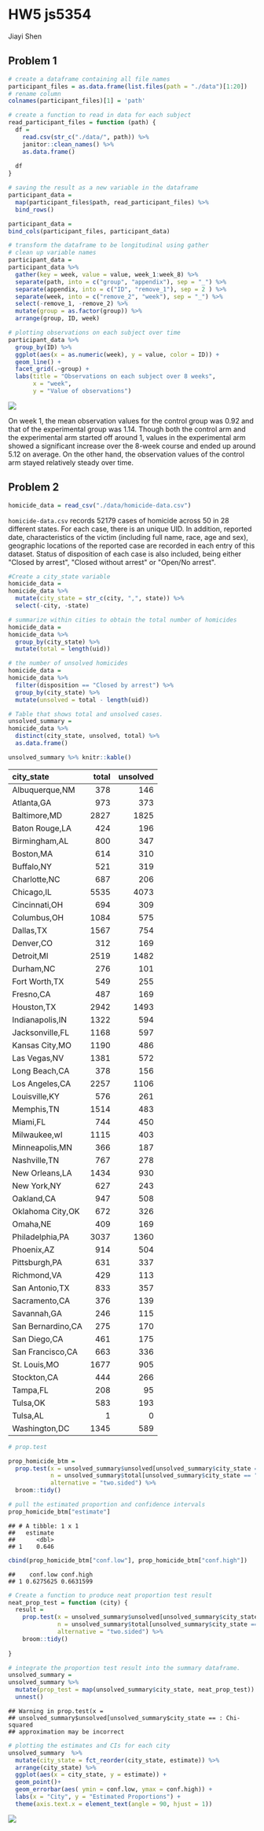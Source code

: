 HW5 js5354
================
Jiayi Shen

Problem 1
---------

``` r
# create a dataframe containing all file names
participant_files = as.data.frame(list.files(path = "./data")[1:20]) 
# rename column
colnames(participant_files)[1] = 'path' 

# create a function to read in data for each subject 
read_participant_files = function (path) {
  df = 
    read.csv(str_c("./data/", path)) %>% 
    janitor::clean_names() %>% 
    as.data.frame()
  
  df
}

# saving the result as a new variable in the dataframe
participant_data = 
  map(participant_files$path, read_participant_files) %>% 
  bind_rows()

participant_data =
bind_cols(participant_files, participant_data)
```

``` r
# transform the dataframe to be longitudinal using gather
# clean up variable names
participant_data = 
participant_data %>% 
  gather(key = week, value = value, week_1:week_8) %>% 
  separate(path, into = c("group", "appendix"), sep = "_") %>% 
  separate(appendix, into = c("ID", "remove_1"), sep = 2 ) %>% 
  separate(week, into = c("remove_2", "week"), sep = "_") %>% 
  select(-remove_1, -remove_2) %>% 
  mutate(group = as.factor(group)) %>% 
  arrange(group, ID, week)
```

``` r
# plotting observations on each subject over time
participant_data %>% 
  group_by(ID) %>% 
  ggplot(aes(x = as.numeric(week), y = value, color = ID)) +
  geom_line() +
  facet_grid(.~group) +
  labs(title = "Observations on each subject over 8 weeks", 
       x = "week",
       y = "Value of observations")
```

![](p8105_hw5_js5354_files/figure-markdown_github/plotting%20observations%20on%20each%20subject%20over%20time-1.png)

On week 1, the mean observation values for the control group was 0.92 and that of the experimental group was 1.14. Though both the control arm and the experimental arm started off around 1, values in the experimental arm showed a significant increase over the 8-week course and ended up around 5.12 on average. On the other hand, the observation values of the control arm stayed relatively steady over time.

Problem 2
---------

``` r
homicide_data = read_csv("./data/homicide-data.csv")
```

`homicide-data.csv` records 52179 cases of homicide across 50 in 28 different states. For each case, there is an unique UID. In addition, reported date, characteristics of the victim (including full name, race, age and sex), geographic locations of the reported case are recorded in each entry of this dataset. Status of disposition of each case is also included, being either "Closed by arrest", "Closed without arrest" or "Open/No arrest".

``` r
#Create a city_state variable
homicide_data =
homicide_data %>% 
  mutate(city_state = str_c(city, ",", state)) %>% 
  select(-city, -state)
```

``` r
# summarize within cities to obtain the total number of homicides
homicide_data = 
homicide_data %>% 
  group_by(city_state) %>% 
  mutate(total = length(uid)) 

# the number of unsolved homicides
homicide_data = 
homicide_data %>% 
  filter(disposition == "Closed by arrest") %>% 
  group_by(city_state) %>% 
  mutate(unsolved = total - length(uid)) 

# Table that shows total and unsolved cases.
unsolved_summary = 
homicide_data %>% 
  distinct(city_state, unsolved, total) %>% 
  as.data.frame()

unsolved_summary %>% knitr::kable()
```

| city\_state       |  total|  unsolved|
|:------------------|------:|---------:|
| Albuquerque,NM    |    378|       146|
| Atlanta,GA        |    973|       373|
| Baltimore,MD      |   2827|      1825|
| Baton Rouge,LA    |    424|       196|
| Birmingham,AL     |    800|       347|
| Boston,MA         |    614|       310|
| Buffalo,NY        |    521|       319|
| Charlotte,NC      |    687|       206|
| Chicago,IL        |   5535|      4073|
| Cincinnati,OH     |    694|       309|
| Columbus,OH       |   1084|       575|
| Dallas,TX         |   1567|       754|
| Denver,CO         |    312|       169|
| Detroit,MI        |   2519|      1482|
| Durham,NC         |    276|       101|
| Fort Worth,TX     |    549|       255|
| Fresno,CA         |    487|       169|
| Houston,TX        |   2942|      1493|
| Indianapolis,IN   |   1322|       594|
| Jacksonville,FL   |   1168|       597|
| Kansas City,MO    |   1190|       486|
| Las Vegas,NV      |   1381|       572|
| Long Beach,CA     |    378|       156|
| Los Angeles,CA    |   2257|      1106|
| Louisville,KY     |    576|       261|
| Memphis,TN        |   1514|       483|
| Miami,FL          |    744|       450|
| Milwaukee,wI      |   1115|       403|
| Minneapolis,MN    |    366|       187|
| Nashville,TN      |    767|       278|
| New Orleans,LA    |   1434|       930|
| New York,NY       |    627|       243|
| Oakland,CA        |    947|       508|
| Oklahoma City,OK  |    672|       326|
| Omaha,NE          |    409|       169|
| Philadelphia,PA   |   3037|      1360|
| Phoenix,AZ        |    914|       504|
| Pittsburgh,PA     |    631|       337|
| Richmond,VA       |    429|       113|
| San Antonio,TX    |    833|       357|
| Sacramento,CA     |    376|       139|
| Savannah,GA       |    246|       115|
| San Bernardino,CA |    275|       170|
| San Diego,CA      |    461|       175|
| San Francisco,CA  |    663|       336|
| St. Louis,MO      |   1677|       905|
| Stockton,CA       |    444|       266|
| Tampa,FL          |    208|        95|
| Tulsa,OK          |    583|       193|
| Tulsa,AL          |      1|         0|
| Washington,DC     |   1345|       589|

``` r
# prop.test

prop_homicide_btm = 
  prop.test(x = unsolved_summary$unsolved[unsolved_summary$city_state =="Baltimore,MD"], 
            n = unsolved_summary$total[unsolved_summary$city_state == "Baltimore,MD"],
            alternative = "two.sided") %>% 
  broom::tidy()

# pull the estimated proportion and confidence intervals 
prop_homicide_btm["estimate"]
```

    ## # A tibble: 1 x 1
    ##   estimate
    ##      <dbl>
    ## 1    0.646

``` r
cbind(prop_homicide_btm["conf.low"], prop_homicide_btm["conf.high"])
```

    ##    conf.low conf.high
    ## 1 0.6275625 0.6631599

``` r
# Create a function to produce neat proportion test result
neat_prop_test = function (city) {
  result = 
    prop.test(x = unsolved_summary$unsolved[unsolved_summary$city_state == city],
              n = unsolved_summary$total[unsolved_summary$city_state == city], 
              alternative = "two.sided") %>% 
    broom::tidy()
  
}

# integrate the proportion test result into the summary dataframe.
unsolved_summary = 
unsolved_summary %>% 
  mutate(prop_test = map(unsolved_summary$city_state, neat_prop_test)) %>% 
  unnest()
```

    ## Warning in prop.test(x =
    ## unsolved_summary$unsolved[unsolved_summary$city_state == : Chi-squared
    ## approximation may be incorrect

``` r
# plotting the estimates and CIs for each city
unsolved_summary  %>% 
  mutate(city_state = fct_reorder(city_state, estimate)) %>% 
  arrange(city_state) %>% 
  ggplot(aes(x = city_state, y = estimate)) +
  geom_point()+
  geom_errorbar(aes( ymin = conf.low, ymax = conf.high)) +
  labs(x = "City", y = "Estimated Proportions") +
  theme(axis.text.x = element_text(angle = 90, hjust = 1)) 
```

![](p8105_hw5_js5354_files/figure-markdown_github/plotting%20the%20estimates%20and%20CIs%20for%20each%20city-1.png)
